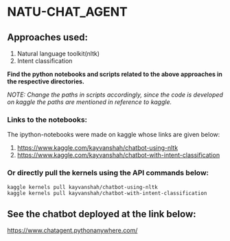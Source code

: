 # **NATU-CHAT_AGENT**

## Approaches used:
  1. Natural language toolkit(nltk)
  2. Intent classification

**Find the python notebooks and scripts related to the above approaches in the respective directories.**

*NOTE: Change the paths in scripts accordingly, since the code is developed on kaggle the paths are mentioned in reference to kaggle.*

### Links to the notebooks:
The ipython-notebooks were made on kaggle whose links are given below:
  1. https://www.kaggle.com/kayvanshah/chatbot-using-nltk 
  2. https://www.kaggle.com/kayvanshah/chatbot-with-intent-classification
  
### Or directly pull the kernels using the API commands below:
```
kaggle kernels pull kayvanshah/chatbot-using-nltk
kaggle kernels pull kayvanshah/chatbot-with-intent-classification
```

## See the chatbot deployed at the link below:
https://www.chatagent.pythonanywhere.com/
